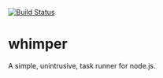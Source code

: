 [![Build Status](https://travis-ci.org/jaylach/whimper.png?branch=master)](https://travis-ci.org/jaylach/whimper)

whimper
=======

A simple, unintrusive, task runner for node.js.